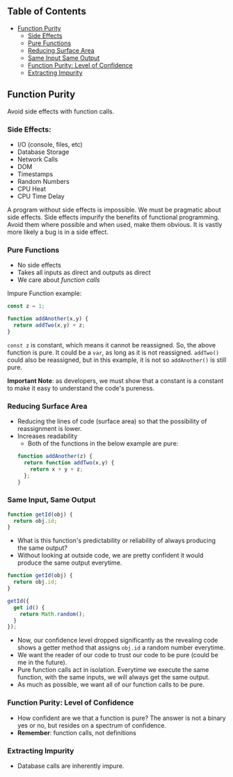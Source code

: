 ## Table of Contents

- [Function Purity](#function-purity)
  * [Side Effects](#side-effects)
  * [Pure Functions](#pure-functions)
  * [Reducing Surface Area](#reducing-surface-area)
  * [Same Input Same Output](#same-input-same-output)
  * [Function Purity: Level of Confidence](#function-purity-level-of-confidence)
  * [Extracting Impurity](#extracting-impurity)
  
<!-- table of contents -->
## Function Purity
Avoid side effects with function calls.

### Side Effects:
- I/O (console, files, etc)
- Database Storage
- Network Calls
- DOM
- Timestamps
- Random Numbers
- CPU Heat
- CPU Time Delay

A program without side effects is impossible. We must be pragmatic about side effects.
Side effects impurify the benefits of functional programming.
Avoid them where possible and when used, make them obvious.
It is vastly more likely a bug is in a side effect.

### Pure Functions
- No side effects
- Takes all inputs as direct and outputs as direct
- We care about *function calls*

Impure Function example:
```javascript
const z = 1;

function addAnother(x,y) {
  return addTwo(x,y) + z;
}
```
`const z` is constant, which means it cannot be reassigned. So, the above function is pure.
It could be a `var`, as long as it is not reassigned.
`addTwo()` could also be reassigned, but in this example, it is not so `addAnother()` is still pure.

**Important Note**: as developers, we must show that a constant is a constant to make it easy to understand the code's pureness.

### Reducing Surface Area
- Reducing the lines of code (surface area) so that the possibility of reassignment is lower.
- Increases readability
  - Both of the functions in the below example are pure:
  ```javascript
  function addAnother(z) {
    return function addTwo(x,y) {
      return x + y + z;
    };
  }
    ```
### Same Input, Same Output
```javascript
function getId(obj) {
  return obj.id;
}
```
- What is this function's predictability or reliability of always producing the same output?
- Without looking at outside code, we are pretty confident it would produce the same output everytime.
```javascript
function getId(obj) {
  return obj.id;
}

getId({
  get id() {
    return Math.random();
  }
});
```
- Now, our confidence level dropped significantly as the revealing code shows a getter method that assigns `obj.id` a random number everytime.
- We want the reader of our code to trust our code to be pure (could be me in the future).
- Pure function calls act in isolation. Everytime we execute the same function, with the same inputs, we will always get the same output.
- As much as possible, we want all of our function calls to be pure.

### Function Purity: Level of Confidence
- How confident are we that a function is pure? The answer is not a binary yes or no, but resides on a spectrum of confidence.
- **Remember**: function calls, not definitions

### Extracting Impurity
- Database calls are inherently impure.

